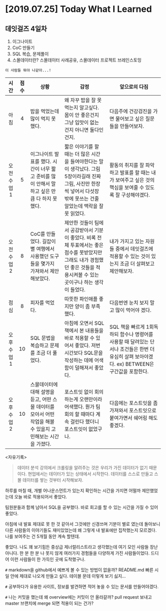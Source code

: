 # [2019.07.25] Today What I Learned
## 데잇걸즈 4일차


1. 이그나이트
2. CoC 만들기
3. SQL 복습, 문제풀이
4. 스몰데이터란? 스몰데이터 사례공유, 스몰데이터 프로젝트 브레인스토밍


`이 사람들 뭐야 나같아...!`

|시간|점수|상황 | 감정 | 앞으로의 다짐|
|:---:|:---:|---|---|---|
|아침|4|밥을 먹었는데 많이 먹지 못했다.|왜 자꾸 밥을 잘 못 먹는지 알고싶다. 몸이 안 좋은건지 그냥 입맛이 없는 건지 아니면 둘다인 건지.|다음주에 건강검진을 가면 물어보고 싶은 질문들을 만들어보자.|
|오전 수업1|5|이그나이트 발표를 했다. 시간이 너무 짧고 준비를 많이 안해서 말하고 싶은 만큼 다 하지 못했다.|짧은 이야기를 할 때는 더 많은 시간을 들여야한다는 말이 생각났다. 그림 5장이라길래 진짜 그림, 사진만 한장씩 넣어서 다섯장 밖에 못쓰는 건줄 알았는데 맥락을 잘못 읽었다.|활동의 취지를 잘 파악하고 발표를 할 때는 내가 보여주고 싶은 것의 핵심을 보여줄 수 있도록 잘 구성해야겠다.|
|오전 수업2|8|CoC를 만들었다. 길잡이별 여행에서 사용했던 도구들을 몇가지 가져와서 제안 해보았다.|제안한 것들이 팀에서 공감받아서 기분이 좋았다. 비록 전체 투표에서는 좋은 점수를 못받았지만 그래도 내가 경험했던 좋은 것들을 적용시켜볼 수 있는 곳이구나 하는 생각이 들었다.|내가 가지고 있는 자원들 중에서 데잇걸즈에 적용할 수 있는 것이 있는지 조금 더 살펴보고 제안해보자.|
|점심|8|피자를 먹었다.|따뜻한 파인애플 좋지만 양이 좀 부족했다.|다음번엔 눈치 보지 말고 많이 먹어야 겠다.|
|오후 수업 1|10|SQL 문법을 복습하고 문제를 조금 더 풀었다.|아침에 오면서 SQL 책에서 본 내용들을 바로 적용할 수 있어서 좋았다. 저번 시간보다 SQL문을 작성하는 데에 어색함이 덜해져서 좋았다.|SQL 책을 빠르게 1회독 하되 함수나 명령어를 사용할 때 달려있는 단서나 조건들은 한번 더 유심히 살펴 보아야겠다. ex) BETWEEN은 구간값을 포함한다.|
|오후 수업 2|10|스몰데이터에 대해 설명을 듣고, 어떤 스몰 데이터를 모아서 어떤 작업을 해볼 수 있을지 고민해보는 시간을 가졌다.|포스트잇 없이 회의하는게 오랜만이라 어색했다. 뭔가 팀 회의 할 때마다 계속 걸린다 했더니 포스트잇이 없었구나.|다음에는 포스트잇을 좀 가져와서 포스트잇으로 붙여가면서 쉐어링 해도 좋겠다.|

<자유기록>
> 데이터 분석 강의에서 크롤링을 알려주는 것은 우리가 가진 데이터가 없기 때문이다. 현업에서는 데이터가 있는 상태에서 시작한다. 데이터를 스스로 만들고 스몰 데이터를 쌓는 것부터 시작해보자.

하루를 마칠 때, 개별 어나운스먼트가 있는지 확인하는 시간을 가지면 어떨까 제안했었는데 오늘 바로 적용되어서 좋았다.

팀원분들과 함께 남아서 SQL을 공부했다. 바로 회고를 할 수 있는 시간을 가질 수 있어 좋았다.

아침에 내 발표 제대로 못 한 것 같아서 그것에만 신경쓰며 기분이 별로 였는데 돌아보니 다른 사람들의 이야기들도 재미있었는데 왜 그렇게 내 발표에만 집착했는지 모르겠다. 나를 보여주는 건 5개월 동안 계속 할텐데.

좋았다. 나도 꽤 보기힘든 중상급 제너럴리스트라고 생각했는데 여기 모인 사람들 장난 아니다. 한 분 한 분 나 못지 않게 여러가지 경험들을 다양하게 가진 사람들이었다. 드디어 이런 사람들이 한 가득인 곳에 도착했구나.

`#` markdown을 github에서 예쁘게 볼 수 있는 방법이 없을까? README.md 빠른 시일 안에 제대로 나오게 만들고 싶다. 테이블 문데 이렇게 보기 싫지...

`#` 공부하다가 유용한 사이트, 정보를 발견하면 적어 놓을 수 있는 문서를 만들어야겠다.

`#` 나는 커밋을 했는데 왜 overview에는 커밋이 안 올라갈까? pull request 보내고 master 브랜치에 merge 되면 적용이 되는 건가?